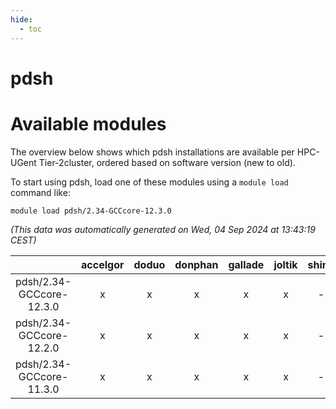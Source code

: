 ```yaml
---
hide:
  - toc
---
```


pdsh
====

# Available modules


The overview below shows which pdsh installations are available per HPC-UGent Tier-2cluster, ordered based on software version (new to old).

To start using pdsh, load one of these modules using a `module load` command like:

```shell
module load pdsh/2.34-GCCcore-12.3.0
```

*(This data was automatically generated on Wed, 04 Sep 2024 at 13:43:19 CEST)*  

| |accelgor|doduo|donphan|gallade|joltik|shinx|skitty|
| :---: | :---: | :---: | :---: | :---: | :---: | :---: | :---: |
|pdsh/2.34-GCCcore-12.3.0|x|x|x|x|x|-|x|
|pdsh/2.34-GCCcore-12.2.0|x|x|x|x|x|-|x|
|pdsh/2.34-GCCcore-11.3.0|x|x|x|x|x|-|x|
